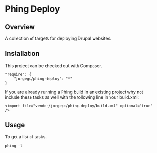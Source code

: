 Phing Deploy
============

## Overview

A collection of targets for deploying Drupal websites.

## Installation

This project can be checked out with Composer.

```
"require": {
    "jorgegc/phing-deploy": "*"
}
```

If you are already running a Phing build in an existing project why not
include these tasks as well with the following line in your build.xml:

```
<import file="vendor/jorgegc/phing-deploy/build.xml" optional="true" />
```

## Usage

To get a list of tasks.

```
phing -l
```
